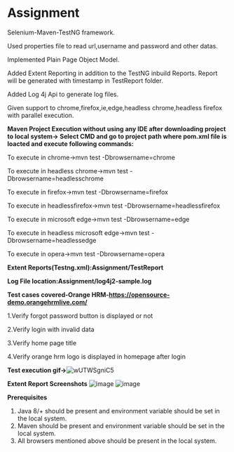 # Assignment

Selenium-Maven-TestNG framework.

Used properties file to read url,username and password and other datas.

Implemented Plain Page Object Model.

Added Extent Reporting in addition to the TestNG inbuild Reports. Report will be generated with timestamp in TestReport folder.

Added Log 4j Api to generate log files.

Given support to chrome,firefox,ie,edge,headless chrome,headless firefox with parallel execution.

**Maven Project Execution without using any IDE after downloading project to local system-> Select CMD and go to project path where pom.xml file is loacted and execute following commands:**

To execute in chrome->mvn test -Dbrowsername=chrome

To execute in headless chrome->mvn test -Dbrowsername=headlesschrome

To execute in firefox->mvn test -Dbrowsername=firefox

To execute in headlessfirefox->mvn test -Dbrowsername=headlessfirefox

To execute in microsoft edge->mvn test -Dbrowsername=edge

To execute in headless microsoft edge->mvn test -Dbrowsername=headlessedge

To execute in opera->mvn test -Dbrowsername=opera

**Extent Reports(Testng.xml):Assignment/TestReport**

**Log File location:Assignment/log4j2-sample.log**

**Test cases covered-Orange HRM-https://opensource-demo.orangehrmlive.com/**

1.Verify forgot password button is displayed or not

2.Verify login with invalid data

3.Verify home page title

4.Verify orange hrm logo is displayed in homepage after login

**Test execution gif->**![wUTWSgniC5](https://user-images.githubusercontent.com/52770689/145929474-97723a6f-fc8a-4ab2-aee4-00620c7dfb63.gif)

**Extent Report Screenshots**
![image](https://user-images.githubusercontent.com/52770689/145929780-b0cf0041-7df9-4f58-939a-b36cb00dfeb6.png)
![image](https://user-images.githubusercontent.com/52770689/145929889-ea43edc9-c84a-4ff3-9bcd-a9237570f5b5.png)

**Prerequisites**

1. Java 8/+ should be present and environment variable should be set in the local system.
2. Maven should be present and environment variable should be set in the local system.
3. All browsers mentioned above should be present in the local system.





